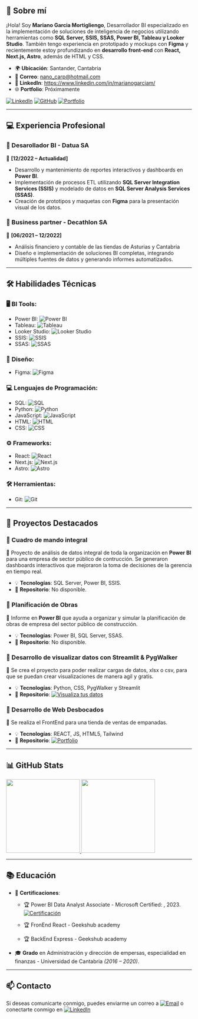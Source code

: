 ## 💼 Sobre mí

¡Hola! Soy **Mariano Garcia Mortigliengo**, Desarrollador BI especializado en la implementación de soluciones de inteligencia de negocios utilizando herramientas como **SQL Server, SSIS, SSAS, Power BI, Tableau y Looker Studio**. También tengo experiencia en prototipado y mockups con **Figma** y recientemente estoy profundizando en **desarrollo front-end** con **React, Next.js, Astro**, además de HTML y CSS.

- 🌍 **Ubicación**: Santander, Cantabria
- 📧 **Correo**: nano_carp@hotmail.com
- 💼 **LinkedIn**: https://www.linkedin.com/in/marianogarciam/
- 🌐 **Portfolio**: Próximamente

[![LinkedIn](https://img.shields.io/badge/-Perfil-blue?logo=linkedin&logoColor=white&label=)](https://www.linkedin.com/in/marianogarciam/)
[![GitHub](https://img.shields.io/badge/-Repositorio-black?logo=github&logoColor=white&label=)](https://github.com/MARIANO-89?tab=repositories)
[![Portfolio](https://img.shields.io/badge/-Web-orange?logo=googlechrome&logoColor=white&label=)](https://tu-portfolio.com)

---

## 💻 Experiencia Profesional

### 🏢 Desarollador BI - Datua SA
📅 **[12/2022 – Actualidad]**

- Desarrollo y mantenimiento de reportes interactivos y dashboards en **Power BI**.
- Implementación de procesos ETL utilizando **SQL Server Integration Services (SSIS)** y modelado de datos en **SQL Server Analysis Services (SSAS)**.
- Creación de prototipos y maquetas con **Figma** para la presentación visual de los datos.

### 🏢 Business partner - Decathlon SA
📅 **[06/2021 – 12/2022]**

- Análisis financiero y contable de las tiendas de Asturias y Cantabria
- Diseño e implementación de soluciones BI completas, integrando múltiples fuentes de datos y generando informes automatizados.

---

## 🛠 Habilidades Técnicas

### 🖥 **BI Tools**:
- Power BI: ![Power BI](https://img.shields.io/badge/Power%20BI-95%25-brightgreen?logo=powerbi&logoColor=white&labelColor=%23b8e994)
- Tableau: ![Tableau](https://img.shields.io/badge/Tableau-70%25-f0d86e?logo=tableau&logoColor=white&labelColor=%23f0d86e)
- Looker Studio: ![Looker Studio](https://img.shields.io/badge/Looker%20Studio-50%25-f0d86e?logo=google&logoColor=white&labelColor=%23f0d86e)
- SSIS: ![SSIS](https://img.shields.io/badge/SSIS-75%25-brightgreen?logo=microsoft&logoColor=white&labelColor=%23b8e994)
- SSAS: ![SSAS](https://img.shields.io/badge/SSAS-75%25-brightgreen?logo=microsoft&logoColor=white&labelColor=%23b8e994)

### 🎨 **Diseño**:
- Figma: ![Figma](https://img.shields.io/badge/Figma-85%25-brightgreen?logo=figma&logoColor=white&labelColor=%23b8e994)

### 💻 **Lenguajes de Programación**:
- SQL: ![SQL](https://img.shields.io/badge/SQL-75%25-brightgreen?logo=microsoftsqlserver&logoColor=white&labelColor=%23b8e994)
- Python: ![Python](https://img.shields.io/badge/Python-40%25-ff9999?logo=python&logoColor=white&labelColor=%23ff9999)
- JavaScript: ![JavaScript](https://img.shields.io/badge/JavaScript-30%25-ff9999?logo=javascript&logoColor=white&labelColor=%23ff9999)
- HTML: ![HTML](https://img.shields.io/badge/HTML-55%25-f0d86e?logo=html5&logoColor=white&labelColor=%23f0d86e)
- CSS: ![CSS](https://img.shields.io/badge/CSS-45%25-ff9999?logo=css3&logoColor=white&labelColor=%23ff9999)

### ⚙️ **Frameworks**:
- React: ![React](https://img.shields.io/badge/React-40%25-ff9999?logo=react&logoColor=white&labelColor=%23ff9999)
- Next.js: ![Next.js](https://img.shields.io/badge/Next.js-40%25-ff9999?logo=nextdotjs&logoColor=white&labelColor=%23ff9999)
- Astro: ![Astro](https://img.shields.io/badge/Astro-30%25-ff9999?logo=astro&logoColor=white&labelColor=%23ff9999)

### 🛠 **Herramientas**:
- Git: ![Git](https://img.shields.io/badge/Git-50%25-f0d86e?logo=git&logoColor=white&labelColor=%23f0d86e)

---

## 🚀 Proyectos Destacados

### 🔹 Cuadro de mando integral
🌟 Proyecto de análisis de datos integral de toda la organización en **Power BI** para una empresa de sector público de contrucción. Se generaron dashboards interactivos que mejoraron la toma de decisiones de la gerencia en tiempo real.

- 💡 **Tecnologías**: SQL Server, Power BI, SSIS.
- 🔗 **Repositorio**: No disponible.

### 🔹 Planificación de Obras
🌟 Informe en **Power BI** que ayuda a organizar y simular la planificación de obras de empresa del sector público de construcción. 

- 💡 **Tecnologías**: Power BI, SQL Server, SSAS.
- 🔗 **Repositorio**: No disponible.

### 🔹 Desarrollo de visualizar datos con Streamlit & PygWalker
🌟 Se crea el proyecto para poder realizar cargas de datos, xlsx o csv, para que se puedan crear visualizaciones de manera agil y gratis.

- 💡 **Tecnologías**: Python, CSS, PygWalker y Streamlit
- 🔗 **Repositorio**: [![Visualiza tus datos](https://img.shields.io/badge/-Visualiza%20tus%20datos-%23513969?logo=googlechrome&logoColor=%23ffffff&labelColor=%23513969)](https://visualizar-datos.streamlit.app/)

### 🔹 Desarrollo de Web Desbocados
🌟 Se realiza el FrontEnd para una tienda de ventas de empanadas.  

- 💡 **Tecnologías**: REACT, JS, HTML5, Tailwind
- 🔗 **Repositorio**: [![Portfolio](https://img.shields.io/badge/-Desbocados-%23513969?logo=googlechrome&logoColor=%23ffffff&labelColor=%23513969)](https://desbocados.vercel.app/)

---

## 📊 GitHub Stats

<a href="https://github.com/TU_USUARIO">
  <img height="200" src="https://github-readme-stats.vercel.app/api?username=MARIANO-89&show_icons=true&theme=radical" />
</a>
<a href="https://github.com/TU_USUARIO">
  <img height="200" src="https://github-readme-stats.vercel.app/api/top-langs/?username=MARIANO-89&layout=compact&theme=radical" />
</a>

---
## 📚 Educación

- 📜 **Certificaciones**:
   - 🏆 Power BI Data Analyst Associate - Microsoft Certified: , 2023. [![Certificación](https://img.shields.io/badge/Certificación-Microsoft%20BI-%23513969?logo=microsoft&logoColor=white&labelColor=%23513969)](https://learn.microsoft.com/api/credentials/share/es-es/marianogarcia-9319/DE805DB0B8A8EEEF?sharingId=CF293C680E372AA7)

   - 🏆 FronEnd React - Geekshub academy
   - 🏆 BackEnd Express - Geekshub academy
- 🎓 **Grado** en Administración y dirección de empersas, especialidad en finanzas - Universidad de Cantabria *(2016 – 2020)*.
---

## 📫 Contacto

Si deseas comunicarte conmigo, puedes enviarme un correo a [![Email](https://img.shields.io/badge/-Correo-D14836?logo=gmail&logoColor=white&label=)](mailto:nano_carp@hotmail.com)
 o conectarte conmigo en [![LinkedIn](https://img.shields.io/badge/-Perfil-blue?logo=linkedin&logoColor=white&label=)](https://www.linkedin.com/in/marianogarciam/)
